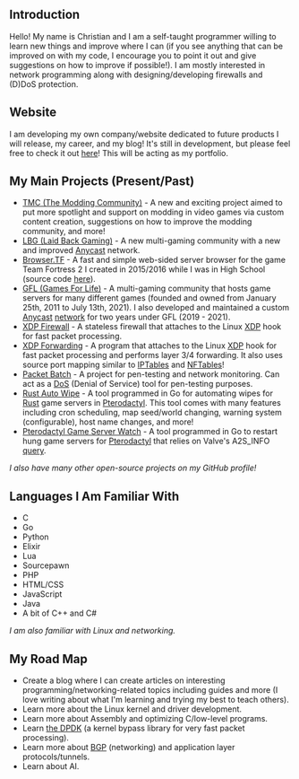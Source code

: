 ## Introduction
Hello! My name is Christian and I am a self-taught programmer willing to learn new things and improve where I can (if you see anything that can be improved on with my code, I encourage you to point it out and give suggestions on how to improve if possible!). I am mostly interested in network programming along with designing/developing firewalls and (D)DoS protection.

## Website
I am developing my own company/website dedicated to future products I will release, my career, and my blog! It's still in development, but please feel free to check it out [here](https://deaconn.net/)! This will be acting as my portfolio.

## My Main Projects (Present/Past)
* [TMC (The Modding Community)](https://moddingcommunity.com/) - A new and exciting project aimed to put more spotlight and support on modding in video games via custom content creation, suggestions on how to improve the modding community, and more! 
* [LBG (Laid Back Gaming)](https://lbgaming.co/) - A new multi-gaming community with a new and improved [Anycast](https://www.cloudflare.com/learning/cdn/glossary/anycast-network/) network.
* [Browser.TF](https://Browser.tf/) - A fast and simple web-sided server browser for the game Team Fortress 2 I created in 2015/2016 while I was in High School (source code [here](https://github.com/gamemann/Browser.TF)).
* [GFL (Games For Life)](https://GFLClan.com/) - A multi-gaming community that hosts game servers for many different games (founded and owned from January 25th, 2011 to July 13th, 2021). I also developed and maintained a custom [Anycast](https://www.cloudflare.com/learning/cdn/glossary/anycast-network/) [network](https://gflclan.com/forum/959-gfls-network/) for two years under GFL (2019 - 2021).
* [XDP Firewall](https://github.com/gamemann/XDP-Firewall) - A stateless firewall that attaches to the Linux [XDP](https://www.iovisor.org/technology/xdp) hook for fast packet processing.
* [XDP Forwarding](https://github.com/gamemann/XDP-Forwarding) - A program that attaches to the Linux [XDP](https://www.iovisor.org/technology/xdp) hook for fast packet processing and performs layer 3/4 forwarding. It also uses source port mapping similar to [IPTables](https://linux.die.net/man/8/iptables) and [NFTables](https://wiki.nftables.org/wiki-nftables/index.php/Main_Page)!
* [Packet Batch](https://github.com/Packet-Batch) - A project for pen-testing and network monitoring. Can act as a [DoS](https://www.cloudflare.com/learning/ddos/glossary/denial-of-service/) (Denial of Service) tool for pen-testing purposes.
* [Rust Auto Wipe](https://github.com/gamemann/Rust-Auto-Wipe) - A tool programmed in Go for automating wipes for [Rust](https://store.steampowered.com/agecheck/app/252490/) game servers in [Pterodactyl](https://pterodactyl.io/). This tool comes with many features including cron scheduling, map seed/world changing, warning system (configurable), host name changes, and more!
* [Pterodactyl Game Server Watch](https://github.com/gamemann/Pterodactyl-Game-Server-Watch) - A tool programmed in Go to restart hung game servers for [Pterodactyl](https://pterodactyl.io/) that relies on Valve's A2S_INFO [query](https://developer.valvesoftware.com/wiki/Server_queries#A2S_INFO).

*I also have many other open-source projects on my GitHub profile!*

## Languages I Am Familiar With
* C
* Go
* Python
* Elixir
* Lua
* Sourcepawn
* PHP
* HTML/CSS
* JavaScript
* Java
* A bit of C++ and C#

*I am also familiar with Linux and networking.*

## My Road Map
* Create a blog where I can create articles on interesting programming/networking-related topics including guides and more (I love writing about what I'm learning and trying my best to teach others).
* Learn more about the Linux kernel and driver development.
* Learn more about Assembly and optimizing C/low-level programs.
* Learn [the DPDK](https://doc.dpdk.org/guides/prog_guide/) (a kernel bypass library for very fast packet processing).
* Learn more about [BGP](https://en.wikipedia.org/wiki/Border_Gateway_Protocol) (networking) and application layer protocols/tunnels.
* Learn about AI.
